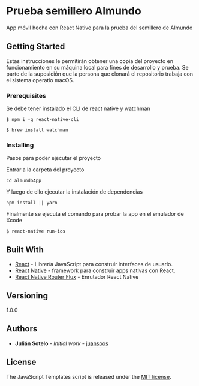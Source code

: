 # Prueba semillero Almundo

App móvil hecha con React Native para la prueba del semillero de Almundo

## Getting Started

Estas instrucciones le permitirán obtener una copia del proyecto en funcionamiento en su máquina local para fines de desarrollo y prueba. Se parte de la suposición que la persona que clonará el repositorio trabaja con el sistema operatio macOS.

### Prerequisites

Se debe tener instalado el CLI de react native y watchman

```
$ npm i -g react-native-cli
```

```
$ brew install watchman
```

### Installing

Pasos para poder ejecutar el proyecto

Entrar a la carpeta del proyecto

```
cd almundoApp
```

Y luego de ello ejecutar la instalación de dependencias

```
npm install || yarn
```

Finalmente se ejecuta el comando para probar la app en el emulador de Xcode

```
$ react-native run-ios
```


## Built With

* [React](https://github.com/facebook/react/) - Librería JavaScript para construir interfaces de usuario.
* [React Native](https://github.com/facebook/react-native) - framework para construir apps nativas con React. 
* [React Native Router Flux](https://github.com/aksonov/react-native-router-flux) - Enrutador React Native


## Versioning
1.0.0


## Authors
* **Julián Sotelo** - *Initial work* - [juansoos](https://github.com/juansoos)


## License
The JavaScript Templates script is released under the [MIT license](https://opensource.org/licenses/MIT).
